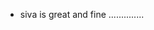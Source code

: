 - siva is great and fine ..............
<!---
AKKARTHIKpinki/AKKARTHIKpinki is a ✨ special ✨ repository because its `README.md` (this file) appears on your GitHub profile.
You can click the Preview link to take a look at your changes.
--->
